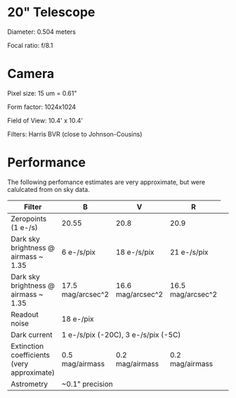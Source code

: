# 20" Telescope

Diameter: 0.504 meters

Focal ratio: f/8.1

# Camera

Pixel size: 15 um = 0.61"

Form factor: 1024x1024

Field of View: 10.4' x 10.4'

Filters: Harris BVR (close to Johnson-Cousins)

# Performance

The following perfomance estimates are very approximate, but were calulcated from on sky data.

|Filter|B|V|R|
|-|-|-|-|
|Zeropoints (1 e-/s) | 20.55 | 20.8 | 20.9 |
|Dark sky brightness @ airmass ~ 1.35 | 6 e-/s/pix | 18 e-/s/pix | 21 e-/s/pix |
|Dark sky brightness @ airmass ~ 1.35 | 17.5 mag/arcsec^2 | 16.6 mag/arcsec^2 | 16.5 mag/arcsec^2 |
|Readout noise  <td colspan=3> 18 e-/pix </td> |
|Dark current  <td colspan=3> 1 e-/s/pix (-20C), 3 e-/s/pix (-5C) </td>|
|Extinction coefficients (very approximate) | 0.5 mag/airmass | 0.2 mag/airmass | 0.2 mag/airmass | 
|Astrometry  <td colspan=3> ~0.1" precision </td>|




